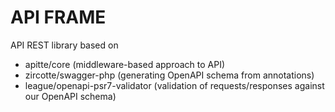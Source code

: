 # API FRAME

API REST library based on 

* apitte/core (middleware-based approach to API)
* zircotte/swagger-php (generating OpenAPI schema from annotations)
* league/openapi-psr7-validator (validation of requests/responses against our OpenAPI schema)

